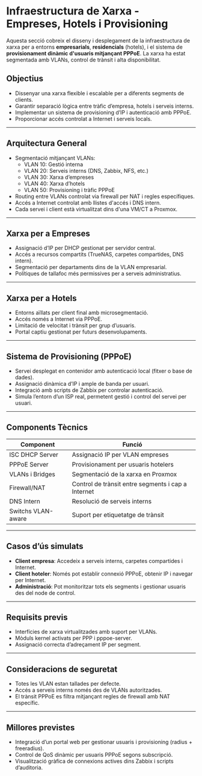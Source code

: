 # Infraestructura de Xarxa - Empreses, Hotels i Provisioning

Aquesta secció cobreix el disseny i desplegament de la infraestructura de xarxa per a entorns **empresarials**, **residencials** (hotels), i el sistema de **provisionament dinàmic d'usuaris mitjançant PPPoE**. La xarxa ha estat segmentada amb VLANs, control de trànsit i alta disponibilitat.

## Objectius

- Dissenyar una xarxa flexible i escalable per a diferents segments de clients.
- Garantir separació lògica entre tràfic d’empresa, hotels i serveis interns.
- Implementar un sistema de provisioning d’IP i autenticació amb PPPoE.
- Proporcionar accés controlat a Internet i serveis locals.

---

## Arquitectura General

- Segmentació mitjançant VLANs:
  - VLAN 10: Gestió interna
  - VLAN 20: Serveis interns (DNS, Zabbix, NFS, etc.)
  - VLAN 30: Xarxa d’empreses
  - VLAN 40: Xarxa d’hotels
  - VLAN 50: Provisioning i tràfic PPPoE
- Routing entre VLANs controlat via firewall per NAT i regles específiques.
- Accés a Internet controlat amb llistes d'accés i DNS intern.
- Cada servei i client està virtualitzat dins d'una VM/CT a Proxmox.

---

## Xarxa per a Empreses

- Assignació d’IP per DHCP gestionat per servidor central.
- Accés a recursos compartits (TrueNAS, carpetes compartides, DNS intern).
- Segmentació per departaments dins de la VLAN empresarial.
- Polítiques de tallafoc més permissives per a serveis administratius.

---

## Xarxa per a Hotels

- Entorns aïllats per client final amb microsegmentació.
- Accés només a Internet via PPPoE.
- Limitació de velocitat i trànsit per grup d’usuaris.
- Portal captiu gestionat per futurs desenvolupaments.

---

## Sistema de Provisioning (PPPoE)

- Servei desplegat en contenidor amb autenticació local (fitxer o base de dades).
- Assignació dinàmica d’IP i ample de banda per usuari.
- Integració amb scripts de Zabbix per controlar autenticació.
- Simula l’entorn d’un ISP real, permetent gestió i control del servei per usuari.

---

## Components Tècnics

| Component       | Funció                                     |
|------------------|---------------------------------------------|
| ISC DHCP Server  | Assignació IP per VLAN empreses             |
| PPPoE Server     | Provisionament per usuaris hotelers         |
| VLANs i Bridges  | Segmentació de la xarxa en Proxmox          |
| Firewall/NAT     | Control de trànsit entre segments i cap a Internet |
| DNS Intern       | Resolució de serveis interns                |
| Switchs VLAN-aware | Suport per etiquetatge de trànsit         |

---

## Casos d’ús simulats

- **Client empresa**: Accedeix a serveis interns, carpetes compartides i Internet.
- **Client hoteler**: Només pot establir connexió PPPoE, obtenir IP i navegar per Internet.
- **Administració**: Pot monitoritzar tots els segments i gestionar usuaris des del node de control.

---

## Requisits previs

- Interfícies de xarxa virtualitzades amb suport per VLANs.
- Mòduls kernel activats per PPP i pppoe-server.
- Assignació correcta d’adreçament IP per segment.

---

## Consideracions de seguretat

- Totes les VLAN estan tallades per defecte.
- Accés a serveis interns només des de VLANs autoritzades.
- El trànsit PPPoE es filtra mitjançant regles de firewall amb NAT específic.

---

## Millores previstes

- Integració d’un portal web per gestionar usuaris i provisioning (radius + freeradius).
- Control de QoS dinàmic per usuaris PPPoE segons subscripció.
- Visualització gràfica de connexions actives dins Zabbix i scripts d’auditoria.
